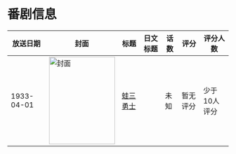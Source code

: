 # 番剧信息

|放送日期|封面|标题|日文标题|话数|评分|评分人数|
|---|---|---|---|---|---|---|
|1933-04-01|<img src="https://lain.bgm.tv/pic/cover/c/0d/5b/322365_I3k6T.jpg" alt="封面" style="width:150px;height:200px;object-fit:cover;">|[蛙三勇士](https://bangumi.tv/subject/322365)||未知|暂无评分|少于10人评分|
